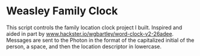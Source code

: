 # Weasley Family Clock

This script controls the family location clock project I built. Inspired and aided in part by www.hackster.io/wgbartley/word-clock-v2-26adee. Messages are sent to the Photon in the format of the capitalized initial of the person, a space, and then the location descriptor in lowercase.
